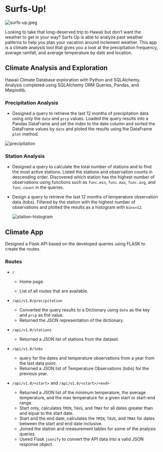 # Surfs-Up!

![surfs-up.jpeg](Images/surfs-up.png)

Looking to take that long-deserved trip to Hawaii but don’t want the weather to get in your way? Surfs Up is able to analyze past weather patterns to help you plan your vacation around inclement weather. This app is a climate analysis tool that gives you a look at the precipitation frequency, average rainfall, and average temperature by date and location. 

## Climate Analysis and Exploration
Hawaii Climate Database exploration with Python and SQLAlchemy. Analysis completed using SQLAlchemy ORM Queries, Pandas, and Matplotlib.

### Precipitation Analysis

* Designed a query to retrieve the last 12 months of precipitation data using only the `date` and `prcp` values. Loaded the query results into a Pandas DataFrame and set the index to the date column and sorted the DataFrame values by `date` and ploted the results using the DataFrame `plot` method.

![precipitation](Images/precipitation.png)

### Station Analysis

* Designed a query to calculate the total number of stations and to find the most active stations. Listed the stations and observation counts in descending order. Discovered which station has the highest number of observations using functions such as `func.min`, `func.max`, `func.avg`, and `func.count` in the queries.

* Design a query to retrieve the last 12 months of temperature observation data (tobs). Filtered by the station with the highest number of observations and plotted the results as a histogram with `bins=12`.

    ![station-histogram](Images/station-histogram.png)

## Climate App

Designed a Flask API based on the developed queries using FLASK to create the routes.

### Routes

* `/`

  * Home page.

  * List of all routes that are available.

* `/api/v1.0/precipitation`

  * Converted the query results to a Dictionary using `date` as the key and `prcp` as the value.
  * Returned the JSON representation of the dictionary.

* `/api/v1.0/stations`

  * Returned a JSON list of stations from the dataset.

* `/api/v1.0/tobs`
  * query for the dates and temperature observations from a year from the last data point.
  * Returned a JSON list of Temperature Observations (tobs) for the previous year.

* `/api/v1.0/<start>` and `/api/v1.0/<start>/<end>`

  * Returned a JSON list of the minimum temperature, the average temperature, and the max temperature for a given start or start-end range.
  * Start only, calculates `TMIN`, `TAVG`, and `TMAX` for all dates greater than and equal to the start date.
  * Start and the end date, calculates the `TMIN`, `TAVG`, and `TMAX` for dates between the start and end date inclusive.
  * Joined the station and measurement tables for some of the analysis queries.
  * Useed Flask `jsonify` to convert the API data into a valid JSON response object.
